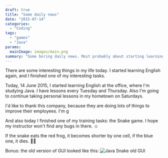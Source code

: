 ```yaml
---
draft: true
title: "Some daily news"
date: "2015-07-14"
categories:
  - "Coding"
tags:
  - "games"
  - "Java"
params:
  mainImage: images/main.png
summary: "Some boring daily news. Most probably about starting learning English and finishing one of my interesting tasks..."
---
```


There are some interesting things in my life today. I started learning English again, and I finished one of my interesting tasks.

Today, 14 June 2015, I started learning English at the office, where I'm studying Java. I have lessons every Tuesday and Thursday. Also I'm going to continue taking personal lessons in my hometown on Saturdays.

I'd like to thank this company, because they are doing lots of things to improve their employees. I'm g

And also today I finished one of my training tasks: the Snake game. I hope my instructor won't find any bugs in there. ☺️

If the snake eats the red frog, it becomes shorter by one cell, if the blue one, it dies. 🐍🐸

Bonus: the old version of GUI looked like this:
![Java Snake old GUI](image/old_snake.png)
